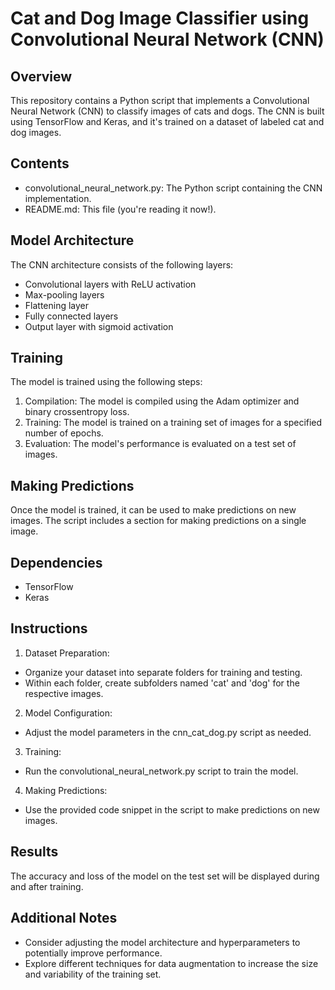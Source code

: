 
# Cat and Dog Image Classifier using Convolutional Neural Network (CNN)

## Overview

This repository contains a Python script that implements a Convolutional Neural Network (CNN) to classify images of cats and dogs. The CNN is built using TensorFlow and Keras, and it's trained on a dataset of labeled cat and dog images.

## Contents

* convolutional_neural_network.py: The Python script containing the CNN implementation.
* README.md: This file (you're reading it now!).
## Model Architecture

The CNN architecture consists of the following layers:

* Convolutional layers with ReLU activation
* Max-pooling layers
* Flattening layer
* Fully connected layers
* Output layer with sigmoid activation
## Training

The model is trained using the following steps:

1. Compilation: The model is compiled using the Adam optimizer and binary crossentropy loss.
2. Training: The model is trained on a training set of images for a specified number of epochs.
3. Evaluation: The model's performance is evaluated on a test set of images.
## Making Predictions

Once the model is trained, it can be used to make predictions on new images. The script includes a section for making predictions on a single image.

## Dependencies

* TensorFlow
* Keras
## Instructions

1. Dataset Preparation:

* Organize your dataset into separate folders for training and testing.
* Within each folder, create subfolders named 'cat' and 'dog' for the respective images.
2. Model Configuration:

* Adjust the model parameters in the cnn_cat_dog.py script as needed.
3. Training:

* Run the convolutional_neural_network.py script to train the model.
4. Making Predictions:

* Use the provided code snippet in the script to make predictions on new images.
## Results

The accuracy and loss of the model on the test set will be displayed during and after training.

## Additional Notes

* Consider adjusting the model architecture and hyperparameters to potentially improve performance.
* Explore different techniques for data augmentation to increase the size and variability of the training set.
